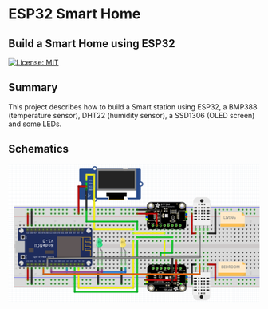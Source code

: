 # ESP32 Smart Home
## Build a Smart Home using ESP32 


[![License: MIT](https://img.shields.io/badge/License-MIT-yellow.svg)](https://opensource.org/licenses/MIT)
## Summary

This project describes how to build a Smart station using ESP32, a BMP388 (temperature sensor), DHT22 (humidity sensor), a SSD1306 (OLED screen) and some LEDs. 



## Schematics

![ESP32 Smart Home](https://github.com/julesmanigne/SmartHome/blob/master/img/Fritzing-Schematic.jpeg)
